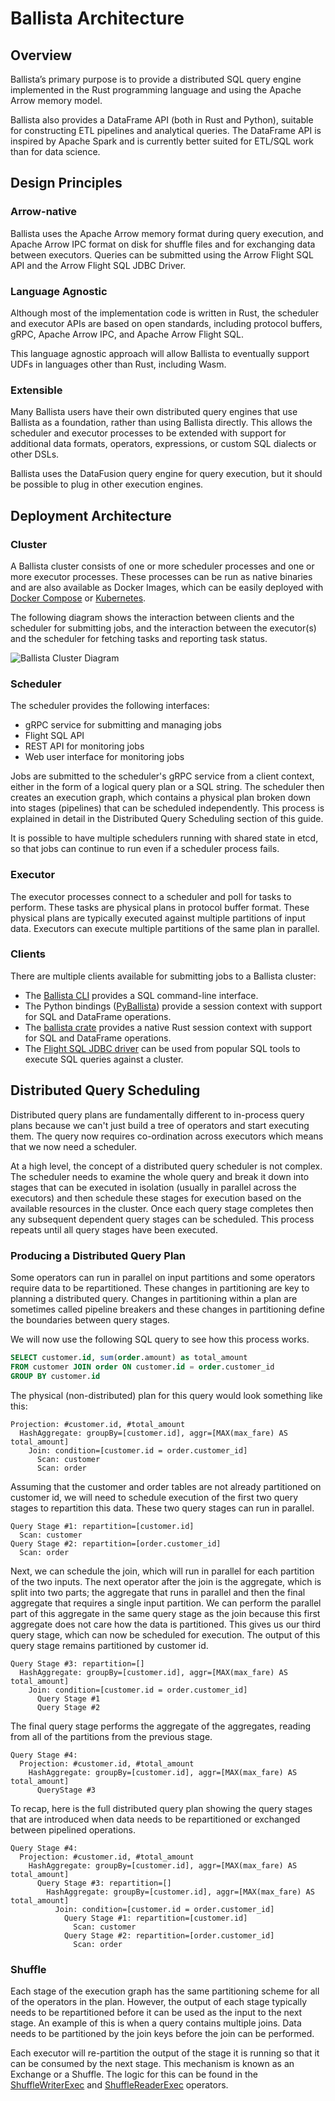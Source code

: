 <!---
  Licensed to the Apache Software Foundation (ASF) under one
  or more contributor license agreements.  See the NOTICE file
  distributed with this work for additional information
  regarding copyright ownership.  The ASF licenses this file
  to you under the Apache License, Version 2.0 (the
  "License"); you may not use this file except in compliance
  with the License.  You may obtain a copy of the License at

    http://www.apache.org/licenses/LICENSE-2.0

  Unless required by applicable law or agreed to in writing,
  software distributed under the License is distributed on an
  "AS IS" BASIS, WITHOUT WARRANTIES OR CONDITIONS OF ANY
  KIND, either express or implied.  See the License for the
  specific language governing permissions and limitations
  under the License.
-->

# Ballista Architecture

## Overview

Ballista’s primary purpose is to provide a distributed SQL query engine implemented in the Rust programming
language and using the Apache Arrow memory model.

Ballista also provides a DataFrame API (both in Rust and Python), suitable for constructing ETL pipelines and
analytical queries. The DataFrame API is inspired by Apache Spark and is currently better suited for ETL/SQL work
than for data science.

## Design Principles

### Arrow-native

Ballista uses the Apache Arrow memory format during query execution, and Apache Arrow IPC format on disk for
shuffle files and for exchanging data between executors. Queries can be submitted using the Arrow Flight SQL API
and the Arrow Flight SQL JDBC Driver.

### Language Agnostic

Although most of the implementation code is written in Rust, the scheduler and executor APIs are based on open
standards, including protocol buffers, gRPC, Apache Arrow IPC, and Apache Arrow Flight SQL.

This language agnostic approach will allow Ballista to eventually support UDFs in languages other than Rust,
including Wasm.

### Extensible

Many Ballista users have their own distributed query engines that use Ballista as a foundation, rather than
using Ballista directly. This allows the scheduler and executor processes to be extended with support for
additional data formats, operators, expressions, or custom SQL dialects or other DSLs.

Ballista uses the DataFusion query engine for query execution, but it should be possible to plug in other execution
engines.

## Deployment Architecture

### Cluster

A Ballista cluster consists of one or more scheduler processes and one or more executor processes. These processes
can be run as native binaries and are also available as Docker Images, which can be easily deployed with
[Docker Compose](https://datafusion.apache.org/ballista/user-guide/deployment/docker-compose.html) or
[Kubernetes](https://datafusion.apache.org/ballista/user-guide/deployment/kubernetes.html).

The following diagram shows the interaction between clients and the scheduler for submitting jobs, and the interaction
between the executor(s) and the scheduler for fetching tasks and reporting task status.

![Ballista Cluster Diagram](ballista.drawio.png)

### Scheduler

The scheduler provides the following interfaces:

- gRPC service for submitting and managing jobs
- Flight SQL API
- REST API for monitoring jobs
- Web user interface for monitoring jobs

Jobs are submitted to the scheduler's gRPC service from a client context, either in the form of a logical query
plan or a SQL string. The scheduler then creates an execution graph, which contains a physical plan broken down into
stages (pipelines) that can be scheduled independently. This process is explained in detail in the Distributed
Query Scheduling section of this guide.

It is possible to have multiple schedulers running with shared state in etcd, so that jobs can continue to run
even if a scheduler process fails.

### Executor

The executor processes connect to a scheduler and poll for tasks to perform. These tasks are physical plans in
protocol buffer format. These physical plans are typically executed against multiple partitions of input data. Executors
can execute multiple partitions of the same plan in parallel.

### Clients

There are multiple clients available for submitting jobs to a Ballista cluster:

- The [Ballista CLI](https://github.com/apache/arrow-ballista/tree/main/ballista-cli) provides a SQL command-line
  interface.
- The Python bindings ([PyBallista](https://github.com/apache/arrow-ballista/tree/main/python)) provide a session
  context with support for SQL and DataFrame operations.
- The [ballista crate](https://crates.io/crates/ballista) provides a native Rust session context with support for
  SQL and DataFrame operations.
- The [Flight SQL JDBC driver](https://arrow.apache.org/docs/java/flight_sql_jdbc_driver.html) can be used from
  popular SQL tools to execute SQL queries against a cluster.

## Distributed Query Scheduling

Distributed query plans are fundamentally different to in-process query plans because we can't just build a
tree of operators and start executing them. The query now requires co-ordination across executors which means that
we now need a scheduler.

At a high level, the concept of a distributed query scheduler is not complex. The scheduler needs to examine the
whole query and break it down into stages that can be executed in isolation (usually in parallel across the executors)
and then schedule these stages for execution based on the available resources in the cluster. Once each query
stage completes then any subsequent dependent query stages can be scheduled. This process repeats until all query
stages have been executed.

### Producing a Distributed Query Plan

Some operators can run in parallel on input partitions and some operators require data to be repartitioned. These
changes in partitioning are key to planning a distributed query. Changes in partitioning within a plan are sometimes
called pipeline breakers and these changes in partitioning define the boundaries between query stages.

We will now use the following SQL query to see how this process works.

```sql
SELECT customer.id, sum(order.amount) as total_amount
FROM customer JOIN order ON customer.id = order.customer_id
GROUP BY customer.id
```

The physical (non-distributed) plan for this query would look something like this:

```
Projection: #customer.id, #total_amount
  HashAggregate: groupBy=[customer.id], aggr=[MAX(max_fare) AS total_amount]
    Join: condition=[customer.id = order.customer_id]
      Scan: customer
      Scan: order
```

Assuming that the customer and order tables are not already partitioned on customer id, we will need to schedule
execution of the first two query stages to repartition this data. These two query stages can run in parallel.

```
Query Stage #1: repartition=[customer.id]
  Scan: customer
Query Stage #2: repartition=[order.customer_id]
  Scan: order
```

Next, we can schedule the join, which will run in parallel for each partition of the two inputs. The next operator
after the join is the aggregate, which is split into two parts; the aggregate that runs in parallel and then
the final aggregate that requires a single input partition. We can perform the parallel part of this aggregate
in the same query stage as the join because this first aggregate does not care how the data is partitioned. This
gives us our third query stage, which can now be scheduled for execution. The output of this query stage
remains partitioned by customer id.

```
Query Stage #3: repartition=[]
  HashAggregate: groupBy=[customer.id], aggr=[MAX(max_fare) AS total_amount]
    Join: condition=[customer.id = order.customer_id]
      Query Stage #1
      Query Stage #2
```

The final query stage performs the aggregate of the aggregates, reading from all of the partitions from the previous
stage.

```
Query Stage #4:
  Projection: #customer.id, #total_amount
    HashAggregate: groupBy=[customer.id], aggr=[MAX(max_fare) AS total_amount]
      QueryStage #3
```

To recap, here is the full distributed query plan showing the query stages that are introduced when data needs to be
repartitioned or exchanged between pipelined operations.

```
Query Stage #4:
  Projection: #customer.id, #total_amount
    HashAggregate: groupBy=[customer.id], aggr=[MAX(max_fare) AS total_amount]
      Query Stage #3: repartition=[]
        HashAggregate: groupBy=[customer.id], aggr=[MAX(max_fare) AS total_amount]
          Join: condition=[customer.id = order.customer_id]
            Query Stage #1: repartition=[customer.id]
              Scan: customer
            Query Stage #2: repartition=[order.customer_id]
              Scan: order
```

### Shuffle

Each stage of the execution graph has the same partitioning scheme for all of the operators in the plan. However,
the output of each stage typically needs to be repartitioned before it can be used as the input to the next stage. An
example of this is when a query contains multiple joins. Data needs to be partitioned by the join keys before the join
can be performed.

Each executor will re-partition the output of the stage it is running so that it can be consumed by the next
stage. This mechanism is known as an Exchange or a Shuffle. The logic for this can be found in the [ShuffleWriterExec]
and [ShuffleReaderExec] operators.

[shufflewriterexec]: https://github.com/apache/arrow-ballista/blob/main/ballista/core/src/execution_plans/shuffle_writer.rs
[shufflereaderexec]: https://github.com/apache/arrow-ballista/blob/main/ballista/core/src/execution_plans/shuffle_reader.rs
